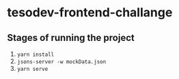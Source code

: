 # tesodev-frontend-challange

## Stages of running the project
1.  `yarn install`
2.  `jsons-server -w mockData.json`
3.  `yarn serve`
